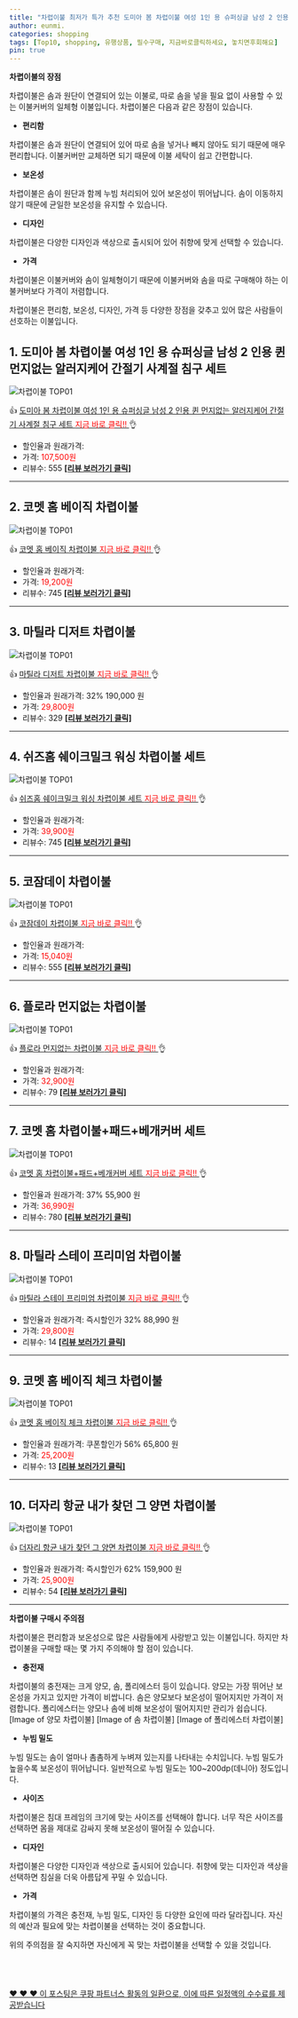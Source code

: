 ```yaml
---
title: "차렵이불 최저가 특가 추천 도미아 봄 차렵이불 여성 1인 용 슈퍼싱글 남성 2 인용 퀸 먼지없는 알러지케어 간절기 사계절 침구 세트 비교 장점 구매가이드"
author: eunmi.
categories: shopping
tags: [Top10, shopping, 유행상품, 필수구매, 지금바로클릭하세요, 놓치면후회해요]
pin: true
---
```

**차렵이불의 장점**

차렵이불은 솜과 원단이 연결되어 있는 이불로, 따로 솜을 넣을 필요 없이 사용할 수 있는 이불커버의 일체형 이불입니다. 차렵이불은 다음과 같은 장점이 있습니다.

* **편리함**

차렵이불은 솜과 원단이 연결되어 있어 따로 솜을 넣거나 빼지 않아도 되기 때문에 매우 편리합니다. 이불커버만 교체하면 되기 때문에 이불 세탁이 쉽고 간편합니다.

* **보온성**

차렵이불은 솜이 원단과 함께 누빔 처리되어 있어 보온성이 뛰어납니다. 솜이 이동하지 않기 때문에 균일한 보온성을 유지할 수 있습니다.

* **디자인**

차렵이불은 다양한 디자인과 색상으로 출시되어 있어 취향에 맞게 선택할 수 있습니다.

* **가격**

차렵이불은 이불커버와 솜이 일체형이기 때문에 이불커버와 솜을 따로 구매해야 하는 이불커버보다 가격이 저렴합니다.

차렵이불은 편리함, 보온성, 디자인, 가격 등 다양한 장점을 갖추고 있어 많은 사람들이 선호하는 이불입니다.

   

## 1. 도미아 봄 차렵이불 여성 1인 용 슈퍼싱글 남성 2 인용 퀸 먼지없는 알러지케어 간절기 사계절 침구 세트

![차렵이불 TOP01](https://thumbnail9.coupangcdn.com/thumbnails/remote/230x230ex/image/vendor_inventory/06f7/8b3973f7238f70c31b995b99e221ad4b54edefd3dc32fc7bc9897ae2bad4.jpg)


👍 [도미아 봄 차렵이불 여성 1인 용 슈퍼싱글 남성 2 인용 퀸 먼지없는 알러지케어 간절기 사계절 침구 세트 <font color=red> 지금 바로 클릭!! </font> ](https://link.coupang.com/re/AFFSDP?lptag=AF3617701&subid=GithubCoopas&pageKey=6404427004&traceid=V0-153&itemId=13706509372&vendorItemId=80957814915) 👌 


- 할인율과 원래가격: 
- 가격: <span style='color:red'>107,500원</span>
- 리뷰수: 555  [**[리뷰 보러가기 클릭]**](https://link.coupang.com/re/AFFSDP?lptag=AF3617701&subid=GithubCoopas&pageKey=6404427004&traceid=V0-153&itemId=13706509372&vendorItemId=80957814915)

---


   

## 2. 코멧 홈 베이직 차렵이불

![차렵이불 TOP01](https://thumbnail6.coupangcdn.com/thumbnails/remote/230x230ex/image/retail/images/2880429587646164-86b9e4ea-dc3e-4904-98df-5e898fc8dea6.jpg)


👍 [코멧 홈 베이직 차렵이불 <font color=red> 지금 바로 클릭!! </font> ](https://link.coupang.com/re/AFFSDP?lptag=AF3617701&subid=GithubCoopas&pageKey=6287221036&traceid=V0-153&itemId=12936950184&vendorItemId=80201331785) 👌 


- 할인율과 원래가격: 
- 가격: <span style='color:red'>19,200원</span>
- 리뷰수: 745  [**[리뷰 보러가기 클릭]**](https://link.coupang.com/re/AFFSDP?lptag=AF3617701&subid=GithubCoopas&pageKey=6287221036&traceid=V0-153&itemId=12936950184&vendorItemId=80201331785)

---


   

## 3. 마틸라 디저트 차렵이불

![차렵이불 TOP01](https://thumbnail8.coupangcdn.com/thumbnails/remote/230x230ex/image/retail/images/8970385456593661-181bbcaa-4e1a-43ea-9543-c1305a035044.jpg)


👍 [마틸라 디저트 차렵이불 <font color=red> 지금 바로 클릭!! </font> ](https://link.coupang.com/re/AFFSDP?lptag=AF3617701&subid=GithubCoopas&pageKey=1316647608&traceid=V0-153&itemId=3297172945&vendorItemId=3595938768) 👌 


- 할인율과 원래가격: 32%  190,000   원
- 가격: <span style='color:red'>29,800원</span>
- 리뷰수: 329  [**[리뷰 보러가기 클릭]**](https://link.coupang.com/re/AFFSDP?lptag=AF3617701&subid=GithubCoopas&pageKey=1316647608&traceid=V0-153&itemId=3297172945&vendorItemId=3595938768)

---


   

## 4. 쉬즈홈 쉐이크밀크 워싱 차렵이불 세트

![차렵이불 TOP01](https://thumbnail8.coupangcdn.com/thumbnails/remote/230x230ex/image/retail/images/5390486536102747-372ee8a1-f402-4327-bd60-10bd2ac65950.jpg)


👍 [쉬즈홈 쉐이크밀크 워싱 차렵이불 세트 <font color=red> 지금 바로 클릭!! </font> ](https://link.coupang.com/re/AFFSDP?lptag=AF3617701&subid=GithubCoopas&pageKey=6365819391&traceid=V0-153&itemId=13424403491&vendorItemId=80679011298) 👌 


- 할인율과 원래가격: 
- 가격: <span style='color:red'>39,900원</span>
- 리뷰수: 745  [**[리뷰 보러가기 클릭]**](https://link.coupang.com/re/AFFSDP?lptag=AF3617701&subid=GithubCoopas&pageKey=6365819391&traceid=V0-153&itemId=13424403491&vendorItemId=80679011298)

---


   

## 5. 코잠데이 차렵이불

![차렵이불 TOP01](https://thumbnail9.coupangcdn.com/thumbnails/remote/230x230ex/image/retail/images/2415922053084382-7a9294b7-50c2-40a4-b48f-53644f2b14ba.jpg)


👍 [코잠데이 차렵이불 <font color=red> 지금 바로 클릭!! </font> ](https://link.coupang.com/re/AFFSDP?lptag=AF3617701&subid=GithubCoopas&pageKey=6473015951&traceid=V0-153&itemId=14136840313&vendorItemId=84970990765) 👌 


- 할인율과 원래가격: 
- 가격: <span style='color:red'>15,040원</span>
- 리뷰수: 555  [**[리뷰 보러가기 클릭]**](https://link.coupang.com/re/AFFSDP?lptag=AF3617701&subid=GithubCoopas&pageKey=6473015951&traceid=V0-153&itemId=14136840313&vendorItemId=84970990765)

---


   

## 6. 플로라 먼지없는 차렵이불

![차렵이불 TOP01](https://thumbnail10.coupangcdn.com/thumbnails/remote/230x230ex/image/vendor_inventory/9776/cc5d61d502f94faa7ed235544430ae5ff58075331501aab1de0fc7472a16.png)


👍 [플로라 먼지없는 차렵이불 <font color=red> 지금 바로 클릭!! </font> ](https://link.coupang.com/re/AFFSDP?lptag=AF3617701&subid=GithubCoopas&pageKey=4939455050&traceid=V0-153&itemId=6504527710&vendorItemId=73798744425) 👌 


- 할인율과 원래가격: 
- 가격: <span style='color:red'>32,900원</span>
- 리뷰수: 79  [**[리뷰 보러가기 클릭]**](https://link.coupang.com/re/AFFSDP?lptag=AF3617701&subid=GithubCoopas&pageKey=4939455050&traceid=V0-153&itemId=6504527710&vendorItemId=73798744425)

---


   

## 7. 코멧 홈 차렵이불+패드+베개커버 세트

![차렵이불 TOP01](https://thumbnail8.coupangcdn.com/thumbnails/remote/230x230ex/image/retail/images/6862725737639771-270fd47a-8c84-41c2-ae70-d7bb6e963d63.jpg)


👍 [코멧 홈 차렵이불+패드+베개커버 세트 <font color=red> 지금 바로 클릭!! </font> ](https://link.coupang.com/re/AFFSDP?lptag=AF3617701&subid=GithubCoopas&pageKey=6375150002&traceid=V0-153&itemId=15608447768&vendorItemId=82826643643) 👌 


- 할인율과 원래가격: 37%  55,900   원
- 가격: <span style='color:red'>36,990원</span>
- 리뷰수: 780  [**[리뷰 보러가기 클릭]**](https://link.coupang.com/re/AFFSDP?lptag=AF3617701&subid=GithubCoopas&pageKey=6375150002&traceid=V0-153&itemId=15608447768&vendorItemId=82826643643)

---


   

## 8. 마틸라 스테이 프리미엄 차렵이불

![차렵이불 TOP01](https://thumbnail8.coupangcdn.com/thumbnails/remote/230x230ex/image/rs_quotation_api/fynvf3xc/c85fd99c5c49449a8e040b79b1fc2885.jpg)


👍 [마틸라 스테이 프리미엄 차렵이불 <font color=red> 지금 바로 클릭!! </font> ](https://link.coupang.com/re/AFFSDP?lptag=AF3617701&subid=GithubCoopas&pageKey=4702697261&traceid=V0-153&itemId=5925069002&vendorItemId=73223085597) 👌 


- 할인율과 원래가격: 즉시할인가 32%  88,990   원
- 가격: <span style='color:red'>29,800원</span>
- 리뷰수: 14  [**[리뷰 보러가기 클릭]**](https://link.coupang.com/re/AFFSDP?lptag=AF3617701&subid=GithubCoopas&pageKey=4702697261&traceid=V0-153&itemId=5925069002&vendorItemId=73223085597)

---


   

## 9. 코멧 홈 베이직 체크 차렵이불

![차렵이불 TOP01](https://thumbnail9.coupangcdn.com/thumbnails/remote/230x230ex/image/retail/images/4346905010027228-03967e40-afba-4c47-b11c-6d470814c3b5.jpg)


👍 [코멧 홈 베이직 체크 차렵이불 <font color=red> 지금 바로 클릭!! </font> ](https://link.coupang.com/re/AFFSDP?lptag=AF3617701&subid=GithubCoopas&pageKey=7196341595&traceid=V0-153&itemId=18179957584&vendorItemId=85329001459) 👌 


- 할인율과 원래가격: 쿠폰할인가 56%  65,800   원
- 가격: <span style='color:red'>25,200원</span>
- 리뷰수: 13  [**[리뷰 보러가기 클릭]**](https://link.coupang.com/re/AFFSDP?lptag=AF3617701&subid=GithubCoopas&pageKey=7196341595&traceid=V0-153&itemId=18179957584&vendorItemId=85329001459)

---


   

## 10. 더자리 항균 내가 찾던 그 양면 차렵이불

![차렵이불 TOP01](https://thumbnail7.coupangcdn.com/thumbnails/remote/230x230ex/image/retail/images/3510425960108020-abaf7ed2-0e35-4c7b-8103-6eaa75a6d211.jpg)


👍 [더자리 항균 내가 찾던 그 양면 차렵이불 <font color=red> 지금 바로 클릭!! </font> ](https://link.coupang.com/re/AFFSDP?lptag=AF3617701&subid=GithubCoopas&pageKey=6327038875&traceid=V0-153&itemId=13214402834&vendorItemId=80472798579) 👌 


- 할인율과 원래가격: 즉시할인가 62%  159,900   원
- 가격: <span style='color:red'>25,900원</span>
- 리뷰수: 54  [**[리뷰 보러가기 클릭]**](https://link.coupang.com/re/AFFSDP?lptag=AF3617701&subid=GithubCoopas&pageKey=6327038875&traceid=V0-153&itemId=13214402834&vendorItemId=80472798579)

---
**차렵이불 구매시 주의점**

차렵이불은 편리함과 보온성으로 많은 사람들에게 사랑받고 있는 이불입니다. 하지만 차렵이불을 구매할 때는 몇 가지 주의해야 할 점이 있습니다.

* **충전재**

차렵이불의 충전재는 크게 양모, 솜, 폴리에스터 등이 있습니다. 양모는 가장 뛰어난 보온성을 가지고 있지만 가격이 비쌉니다. 솜은 양모보다 보온성이 떨어지지만 가격이 저렴합니다. 폴리에스터는 양모나 솜에 비해 보온성이 떨어지지만 관리가 쉽습니다.
[Image of 양모 차렵이불]
[Image of 솜 차렵이불]
[Image of 폴리에스터 차렵이불]

* **누빔 밀도**

누빔 밀도는 솜이 얼마나 촘촘하게 누벼져 있는지를 나타내는 수치입니다. 누빔 밀도가 높을수록 보온성이 뛰어납니다. 일반적으로 누빔 밀도는 100~200dp(데니아) 정도입니다.

* **사이즈**

차렵이불은 침대 프레임의 크기에 맞는 사이즈를 선택해야 합니다. 너무 작은 사이즈를 선택하면 몸을 제대로 감싸지 못해 보온성이 떨어질 수 있습니다.

* **디자인**

차렵이불은 다양한 디자인과 색상으로 출시되어 있습니다. 취향에 맞는 디자인과 색상을 선택하면 침실을 더욱 아름답게 꾸밀 수 있습니다.

* **가격**

차렵이불의 가격은 충전재, 누빔 밀도, 디자인 등 다양한 요인에 따라 달라집니다. 자신의 예산과 필요에 맞는 차렵이불을 선택하는 것이 중요합니다.

위의 주의점을 잘 숙지하면 자신에게 꼭 맞는 차렵이불을 선택할 수 있을 것입니다.<br><br><br><br><br> [ ❤ ❤ ❤ 이 포스팅은 쿠팡 파트너스 활동의 일환으로, 이에 따른 일정액의 수수료를 제공받습니다](https://link.coupang.com/a/bcEFyh)